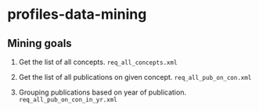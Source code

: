 profiles-data-mining
====================

## Mining goals

1. Get the list of all concepts. `req_all_concepts.xml`

2. Get the list of all publications on given concept. `req_all_pub_on_con.xml`

3. Grouping publications based on year of publication. `req_all_pub_on_con_in_yr.xml`
